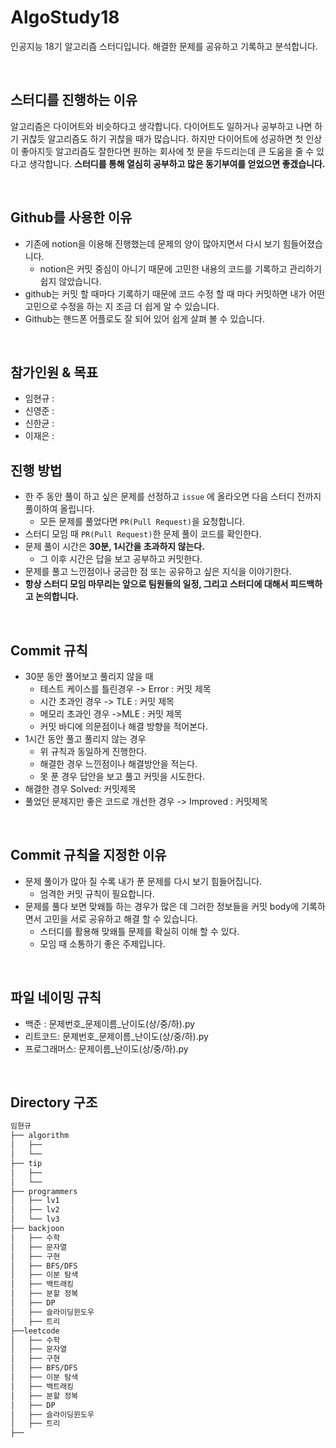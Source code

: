 # AlgoStudy18
인공지능 18기 알고리즘 스터디입니다.  해결한 문제를 공유하고 기록하고 분석합니다.

<br>

## 스터디를 진행하는 이유
알고리즘은 다이어트와 비슷하다고 생각합니다. 다이어트도 일하거나 공부하고 나면 하기 귀찮듯 알고리즘도 하기 귀찮을 때가 많습니다. 하지만 다이어트에 성공하면 첫 인상이 좋아지듯 알고리즘도 잘한다면 원하는 회사에 첫 문을 두드리는데 큰 도움을 줄 수 있다고 생각합니다. **스터디를 통해 열심히 공부하고 많은 동기부여를 얻었으면 좋겠습니다.**


<br>

## Github를 사용한 이유
- 기존에 notion을 이용해 진행했는데 문제의 양이 많아지면서 다시 보기 힘들어졌습니다.
  - notion은 커밋 중심이 아니기 때문에 고민한 내용의 코드를 기록하고 관리하기 쉽지 않았습니다.
- github는 커밋 할 때마다 기록하기 때문에 코드 수정 할 때 마다 커밋하면 내가 어떤 고민으로 수정을 하는 지 조금 더 쉽게 알 수 있습니다.
- Github는 핸드폰 어플로도 잘 되어 있어 쉽게 살펴 볼 수 있습니다.

<br>

## 참가인원 & 목표

- 임현규 :
- 신영준 :
- 신한균 :
- 이재은 :


## 진행 방법

- 한 주 동안 풀이 하고 싶은 문제를 선정하고 `issue` 에 올라오면 다음 스터디 전까지 풀이하여 올립니다.
  - 모든 문제를 풀었다면 `PR(Pull Request)`을 요청합니다.
- 스터디 모임 때 `PR(Pull Request)`한 문제 풀이 코드를 확인한다.
- 문제 풀이 시간은 **30분, 1시간을 초과하지 않는다.**
  - 그 이후 시간은 답을 보고 공부하고 커밋한다.
- 문제를 풀고 느낀점이나 궁금한 점 또는 공유하고 싶은 지식을 이야기한다.
- **항상 스터디 모임 마무리는 앞으로 팀원들의 일정, 그리고 스터디에 대해서 피드백하고 논의합니다.**

<br>


## Commit 규칙

- 30분 동안 풀어보고 풀리지 않을 때
  - 테스트 케이스를 틀린경우 -> Error : 커밋 제목
  - 시간 초과인 경우 -> TLE : 커밋 제목
  - 메모리 초과인 경우 ->MLE : 커밋 제목
  - 커밋 바디에 의문점이나 해결 방향을 적어본다.
- 1시간 동안 풀고 풀리지 않는 경우
  - 위 규칙과 동일하게 진행한다.
  - 해결한 경우 느낀점이나 해결방안을 적는다.
  - 못 푼 경우 답안을 보고 풀고 커밋을 시도한다.
- 해결한 경우 Solved: 커밋제목
- 풀었던 문제지만 좋은 코드로 개선한 경우 -> Improved : 커밋제목

<br>

## Commit 규칙을 지정한 이유

- 문제 풀이가 많아 질 수록 내가 푼 문제를 다시 보기 힘들어집니다.
  - 엄격한 커밋 규칙이 필요합니다.
- 문제를 풀다 보면 맞왜틀 하는 경우가 많은 데 그러한 정보들을 커밋 body에 기록하면서 고민을 서로 공유하고 해결 할 수 있습니다.
  - 스터디를 활용해 맞왜틀 문제를 확실히 이해 할 수 있다.
  - 모임 때 소통하기 좋은 주제입니다.


<br>

## 파일 네이밍 규칙
- 백준 : 문제번호_문제이름_난이도(상/중/하).py
- 리트코드: 문제번호_문제이름_난이도(상/중/하).py
- 프로그래머스: 문제이름_난이도(상/중/하).py


<br>

## Directory 구조
```bash
임현규
├── algorithm
│   ├──
│   └──
├── tip
│   ├──
│   └──
├── programmers
│   ├── lv1
│   ├── lv2
│   └── lv3
├── backjoon
│   ├── 수학
│   ├── 문자열
│   ├── 구현
│   ├── BFS/DFS
│   ├── 이분 탐색
│   ├── 백트래킹
│   ├── 분할 정복
│   ├── DP
│   ├── 슬라이딩윈도우
│   ├── 트리
├──leetcode
│   ├── 수학
│   ├── 문자열
│   ├── 구현
│   ├── BFS/DFS
│   ├── 이분 탐색
│   ├── 백트래킹
│   ├── 분할 정복
│   ├── DP
│   ├── 슬라이딩윈도우
│   ├── 트리
├──
``` 
